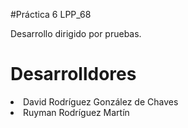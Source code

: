 #Práctica 6 LPP_68

Desarrollo dirigido por pruebas.

# Desarrolldores

<li>David Rodríguez González de Chaves </li>
<li>Ruyman Rodríguez Martín</li>


